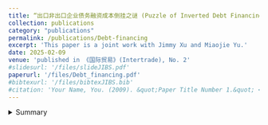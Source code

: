 ```yaml
---
title: “出口非出口企业债务融资成本倒挂之谜 (Puzzle of Inverted Debt Financing Costs Between Exporters and Non-Exporters)” 
collection: publications
category: "publications"
permalink: /publications/Debt-financing
excerpt: 'This paper is a joint work with Jimmy Xu and Miaojie Yu.'
date: 2025-02-09
venue: 'published in 《国际贸易》(Intertrade), No. 2'
#slidesurl: '/files/slideJIBS.pdf'
paperurl: '/files/Debt_financing.pdf'
#bibtexurl: '/files/bibtexJIBS.bib'
#citation: 'Your Name, You. (2009). &quot;Paper Title Number 1.&quot; <i>Journal 1</i>. 1(1).'
---
```


<details>
<summary>Summary</summary>
<p>
It is important for the financial system to lower the cost of borrowing, increase the supply of credit, and ensure the steady and high-quality growth of foreign trade. Focusing on these aspects, this paper constructs a partial equilibrium model and analyses it with actual data. The paper finds that exporters within the same industry generally enjoy lower debt financing costs. However, the same firms experience a significant increase in financing costs after they start exporting. The mechanism analysis confirms the conclusion of the model and shows that both the risk premium mechanism and the financing supply and demand mechanism are significant factors affecting the debt financing costs of firms. On the one hand, reduced systematic risk resulting from multinational marketing can reduce the debt financing costs of exporters. On the other hand, the relative size of financing needs and trade credit generated by exporting influence their debt financing costs through the supply and demand mechanism, causing variations across samples.
</p>
</details>







